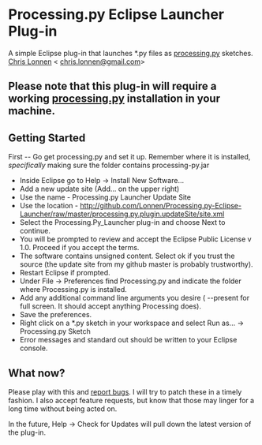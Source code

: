 # Processing.py Eclipse Launcher Plug-in #

A simple Eclipse plug-in that launches *.py files as [processing.py](http://github.com/jdf/processing.py) sketches.
[Chris Lonnen](http://chrislonnen.com) &lt; [chris.lonnen@gmail.com](mailto:chris.lonnen@gmail.com)&gt;

## Please note that this plug-in will require a working [processing.py](http://github.com/jdf/processing.py) installation in your machine.

## Getting Started ##

First -- Go get processing.py and set it up. Remember where it is installed, _specifically_ making sure the folder contains processing-py.jar
    
* Inside Eclipse go to Help -> Install New Software...
* Add a new update site (Add... on the upper right) 
* Use the name - Processing.py Launcher Update Site
* Use the location - http://github.com/Lonnen/Processing.py-Eclipse-Launcher/raw/master/processing.py.plugin.updateSite/site.xml
* Select the Processing.Py_Launcher plug-in and choose Next to continue.
* You will be prompted to review and accept the Eclipse Public License v 1.0. Proceed if you accept the terms.
* The software contains unsigned content. Select ok if you trust the source (the update site from my github master is probably trustworthy).
* Restart Eclipse if prompted.
* Under File -> Preferences find Processing.py and indicate the folder where Processing.py is installed.
* Add any additional command line arguments you desire ( --present for full screen. It should accept anything Processing does).
* Save the preferences.
* Right click on a *.py sketch in your workspace and select Run as... -> Processing.py Sketch
* Error messages and standard out should be written to your Eclipse console.
	
## What now? ##

Please play with this and [report bugs](http://github.com/Lonnen/Processing.py-Eclipse-Launcher/issues). I will try to patch these in a timely fashion.
I also accept feature requests, but know that those may linger for a long time without being acted on.

In the future, Help -> Check for Updates will pull down the latest version of the plug-in.

